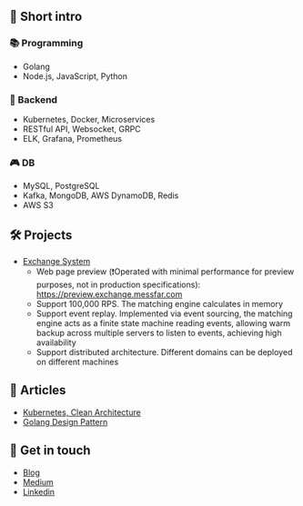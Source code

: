 ## 👋 **Short intro**

### 📚 Programming

- Golang
- Node.js, JavaScript, Python

### 🔧 Backend

- Kubernetes, Docker, Microservices
- RESTful API, Websocket, GRPC
- ELK, Grafana, Prometheus

### 🎮 DB

- MySQL, PostgreSQL
- Kafka, MongoDB, AWS DynamoDB, Redis
- AWS S3

## 🛠️ **Projects**

* [Exchange System](https://github.com/superj80820/system-design?tab=readme-ov-file#exchange)
  * Web page preview (❗Operated with minimal performance for preview purposes, not in production specifications): https://preview.exchange.messfar.com
  * Support 100,000 RPS. The matching engine calculates in memory
  * Support event replay. Implemented via event sourcing, the matching engine acts as a finite state machine reading events, allowing warm backup across multiple servers to listen to events, achieving high availability
  * Support distributed architecture. Different domains can be deployed on different machines

## 🧠 **Articles**

* [Kubernetes, Clean Architecture](https://ithelp.ithome.com.tw/users/20122925/ironman/3537)
* [Golang Design Pattern](https://ithelp.ithome.com.tw/users/20122925/ironman/4685)

## 🏀 **Get in touch**

- [Blog](https://blog.messfar.com)
- [Medium](https://medium.com/髒桶子)
- [Linkedin](https://www.linkedin.com/in/yorklin)
